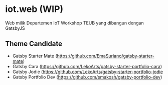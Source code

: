 # iot.web (WIP)
Web milik Departemen IoT Workshop TEUB yang dibangun dengan GatsbyJS

## Theme Candidate
- Gatsby Starter Mate (https://github.com/EmaSuriano/gatsby-starter-mate)
- Gatsby Cara (https://github.com/LekoArts/gatsby-starter-portfolio-cara)
- Gatsby Jodie (https://github.com/LekoArts/gatsby-starter-portfolio-jodie
- Gatsby Portfolio Dev (https://github.com/smakosh/gatsby-portfolio-dev)


